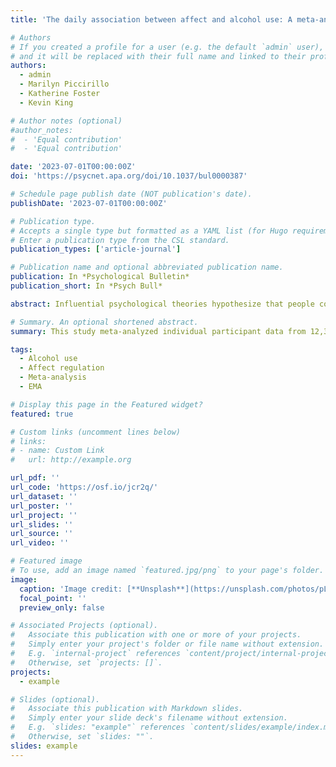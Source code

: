 ```yaml
---
title: 'The daily association between affect and alcohol use: A meta-analysis of individual participant data'

# Authors
# If you created a profile for a user (e.g. the default `admin` user), write the username (folder name) here
# and it will be replaced with their full name and linked to their profile.
authors:
  - admin
  - Marilyn Piccirillo
  - Katherine Foster
  - Kevin King

# Author notes (optional)
#author_notes:
#  - 'Equal contribution'
#  - 'Equal contribution'

date: '2023-07-01T00:00:00Z'
doi: 'https://psycnet.apa.org/doi/10.1037/bul0000387'

# Schedule page publish date (NOT publication's date).
publishDate: '2023-07-01T00:00:00Z'

# Publication type.
# Accepts a single type but formatted as a YAML list (for Hugo requirements).
# Enter a publication type from the CSL standard.
publication_types: ['article-journal']

# Publication name and optional abbreviated publication name.
publication: In *Psychological Bulletin*
publication_short: In *Psych Bull*

abstract: Influential psychological theories hypothesize that people consume alcohol in response to the experience of both negative and positive emotions. Despite two decades of daily diary and ecological momentary assessment research, it remains unclear whether people consume more alcohol on days they experience higher negative and positive affects in everyday life. In this preregistered meta-analysis, we synthesized the evidence for these daily associations between affect and alcohol use. We included individual participant data from 69 studies (N = 12,394), which used daily and momentary surveys to assess the affect and the number of alcoholic drinks consumed. Results indicate that people are not more likely to drink on days they experience high negative affect but are more likely to drink and drink heavily on days high in positive affect. People self-reporting a motivational tendency to drink-to-cope and drink-to-enhance consumed more alcohol but not on days they experienced higher negative and positive affects. Results were robust across different operationalizations of affect, study designs, study populations, and individual characteristics. These findings challenge the long-held belief that people drink more alcohol following increase in negative affect. Integrating these findings under different theoretical models and limitations of this field of research, we collectively propose an agenda for future research to explore open questions surrounding affect and alcohol use. 

# Summary. An optional shortened abstract.
summary: This study meta-analyzed individual participant data from 12,394 individuals across 69 studies in which participants reported their emotional state and alcohol use for multiple days. Contrary to theoretical models of alcohol use, the findings indicated that people are not more likely to drink and do not consume more alcohol on days that they report higher negative affect but are more likely to drink on days that they report higher positive affect.

tags:
  - Alcohol use
  - Affect regulation
  - Meta-analysis
  - EMA

# Display this page in the Featured widget?
featured: true

# Custom links (uncomment lines below)
# links:
# - name: Custom Link
#   url: http://example.org

url_pdf: ''
url_code: 'https://osf.io/jcr2q/'
url_dataset: ''
url_poster: ''
url_project: ''
url_slides: ''
url_source: ''
url_video: ''

# Featured image
# To use, add an image named `featured.jpg/png` to your page's folder.
image:
  caption: 'Image credit: [**Unsplash**](https://unsplash.com/photos/pLCdAaMFLTE)'
  focal_point: ''
  preview_only: false

# Associated Projects (optional).
#   Associate this publication with one or more of your projects.
#   Simply enter your project's folder or file name without extension.
#   E.g. `internal-project` references `content/project/internal-project/index.md`.
#   Otherwise, set `projects: []`.
projects:
  - example

# Slides (optional).
#   Associate this publication with Markdown slides.
#   Simply enter your slide deck's filename without extension.
#   E.g. `slides: "example"` references `content/slides/example/index.md`.
#   Otherwise, set `slides: ""`.
slides: example
---
```

